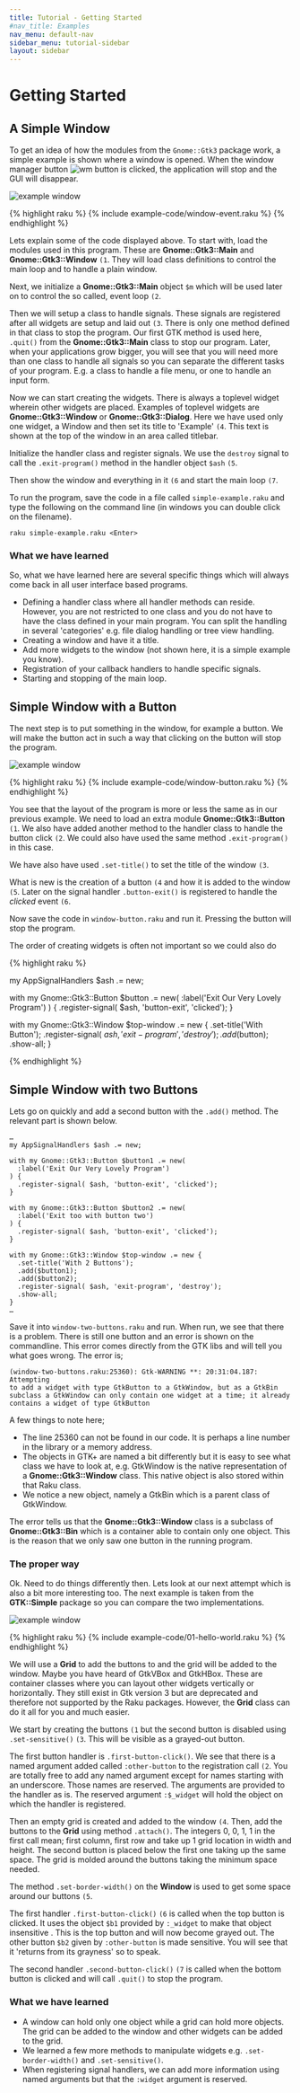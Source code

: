 ```yaml
---
title: Tutorial - Getting Started
#nav_title: Examples
nav_menu: default-nav
sidebar_menu: tutorial-sidebar
layout: sidebar
---
```

<!--
https://github.com/highlightjs/highlight.js
-->

<!--
<script src="https://cdn.jsdelivr.net/npm/highlightjs"></script>
<script src="https://cdn.jsdelivr.net/npm/highlightjs-raku"></script>
<script>
  hljs.registerLanguage("raku", window.hljsDefineRaku);
  hljs.initHighlightingOnLoad();
</script>

<pre><code class="language-raku">
my $v = 10;
.note for ^$v;
</code></pre>
-->

# Getting Started
## A Simple Window

To get an idea of how the modules from the `Gnome::Gtk3` package work, a simple example is shown where a window is opened. When the window manager button ![wm button](images/manager-quit-button.png) is clicked, the application will stop and the GUI will disappear.

![example window](images/simple-example.png)

<!--
-->
{% highlight raku %}
{% include example-code/window-event.raku %}
{% endhighlight %}

Lets explain some of the code displayed above. To start with, load the modules used in this program. These are **Gnome::Gtk3::Main** and **Gnome::Gtk3::Window** `(1`. They will load class definitions to control the main loop and to handle a plain window.

Next, we initialize a **Gnome::Gtk3::Main** object `$m` which will be used later on to control the so called, event loop `(2`.

Then we will setup a class to handle signals. These signals are registered after all widgets are setup and laid out `(3`. There is only one method defined in that class to stop the program. Our first GTK method is used here, `.quit()` from the **Gnome::Gtk3::Main** class to stop our program.
Later, when your applications grow bigger, you will see that you will need more than one class to handle all signals so you can separate the different tasks of your program. E.g. a class to handle a file menu, or one to handle an input form.

Now we can start creating the widgets. There is always a toplevel widget wherein other widgets are placed. Examples of toplevel widgets are **Gnome::Gtk3::Window** or **Gnome::Gtk3::Dialog**.
Here we have used only one widget, a Window and then set its title to 'Example' `(4`. This text is shown at the top of the window in an area called titlebar.

Initialize the handler class and register signals. We use the `destroy` signal to call the `.exit-program()` method in the handler object `$ash` `(5`.

Then show the window and everything in it `(6` and start the main loop `(7`.

To run the program, save the code in a file called `simple-example.raku` and type the following on the command line (in windows you can double click on the filename).

```
raku simple-example.raku <Enter>
```

### What we have learned
So, what we have learned here are several specific things which will always come back in all user interface based programs.
* Defining a handler class where all handler methods can reside. However, you are not restricted to one class and you do not have to have the class defined in your main program. You can split the handling in several 'categories' e.g. file dialog handling or tree view handling.
* Creating a window and have it a title.
* Add more widgets to the window (not shown here, it is a simple example you know).
* Registration of your callback handlers to handle specific signals.
* Starting and stopping of the main loop.


## Simple Window with a Button

The next step is to put something in the window, for example a button. We will make the button act in such a way that clicking on the button will stop the program.

![example window](images/window-button.png)

{% highlight raku %}
{% include example-code/window-button.raku %}
{% endhighlight %}

You see that the layout of the program is more or less the same as in our previous example. We need to load an extra module **Gnome::Gtk3::Button** `(1`. We also have added another method to the handler class to handle the button click `(2`. We could also have used the same method `.exit-program()` in this case.

We have also have used `.set-title()` to set the title of the window `(3`.

What is new is the creation of a button `(4` and how it is added to the window `(5`. Later on the signal handler `.button-exit()` is registered to handle the _clicked_ event `(6`.

Now save the code in `window-button.raku` and run it. Pressing the button will stop the program.

The order of creating widgets is often not important so we could also do

{% highlight raku %}

my AppSignalHandlers $ash .= new;

with my Gnome::Gtk3::Button $button .= new(
  :label('Exit Our Very Lovely Program')
) {
  .register-signal( $ash, 'button-exit', 'clicked');
}

with my Gnome::Gtk3::Window $top-window .= new {
  .set-title('With Button');
  .register-signal( $ash, 'exit-program', 'destroy');
  .add($button);
  .show-all;
}

{% endhighlight %}


## Simple Window with two Buttons

Lets go on quickly and add a second button with the `.add()` method. The relevant part is shown below.

```
…
my AppSignalHandlers $ash .= new;

with my Gnome::Gtk3::Button $button1 .= new(
  :label('Exit Our Very Lovely Program')
) {
  .register-signal( $ash, 'button-exit', 'clicked');
}

with my Gnome::Gtk3::Button $button2 .= new(
  :label('Exit too with button two')
) {
  .register-signal( $ash, 'button-exit', 'clicked');
}

with my Gnome::Gtk3::Window $top-window .= new {
  .set-title('With 2 Buttons');
  .add($button1);
  .add($button2);
  .register-signal( $ash, 'exit-program', 'destroy');
  .show-all;
}
…
```

Save it into `window-two-buttons.raku` and run. When run, we see that there is a problem. There is still one button and an error is shown on the commandline. This error comes directly from the GTK libs and will tell you what goes wrong. The error is;
```
(window-two-buttons.raku:25360): Gtk-WARNING **: 20:31:04.187: Attempting
to add a widget with type GtkButton to a GtkWindow, but as a GtkBin
subclass a GtkWindow can only contain one widget at a time; it already
contains a widget of type GtkButton
```
A few things to note here;
* The line 25360 can not be found in our code. It is perhaps a line number in the library or a memory address.
* The objects in GTK+ are named a bit differently but it is easy to see what class we have to look at, e.g. GtkWindow is the native representation of a **Gnome::Gtk3::Window** class. This native object is also stored within that Raku class.
* We notice a new object, namely a GtkBin which is a parent class of GtkWindow.

The error tells us that the **Gnome::Gtk3::Window** class is a subclass of **Gnome::Gtk3::Bin** which is a container able to contain only one object. This is the reason that we only saw one button in the running program.

### The proper way

Ok. Need to do things differently then. Lets look at our next attempt which is also a bit more interesting too. The next example is taken from the **GTK::Simple** package so you can compare the two implementations.

![example window](images/01-hello-world.png)

{% highlight raku %}
{% include example-code/01-hello-world.raku %}
{% endhighlight %}

We will use a **Grid** to add the buttons to and the grid will be added to the window. Maybe you have heard of GtkVBox and GtkHBox. These are container classes where you can layout other widgets vertically or horizontally. They still exist in Gtk version 3 but are deprecated and therefore not supported by the Raku packages. However, the **Grid** class can do it all for you and much easier.

We start by creating the buttons `(1` but the second button is disabled using `.set-sensitive()` `(3`. This will be visible as a grayed-out button.

The first button handler is `.first-button-click()`. We see that there is a named argument added called `:other-button` to the registration call `(2`. You are totally free to add any named argument except for names starting with an underscore. Those names are reserved. The arguments are provided to the handler as is. The reserved argument `:$_widget` will hold the object on which the handler is registered.

Then an empty grid is created and added to the window `(4`. Then, add the buttons to the **Grid** using method `.attach()`. The integers 0, 0, 1, 1 in the first call mean; first column, first row and take up 1 grid location in width and height. The second button is placed below the first one taking up the same space. The grid is molded around the buttons taking the minimum space needed.

The method `.set-border-width()` on the **Window** is used to get some space around our buttons `(5`.

The first handler `.first-button-click()` `(6` is called when the top button is clicked. It uses the object `$b1` provided by `:_widget` to make that object insensitive . This is the top button and will now become grayed out. The other button `$b2` given by `:other-button` is made sensitive. You will see that it 'returns from its grayness' so to speak.

The second handler `.second-button-click()` `(7` is called when the bottom button is clicked and will call `.quit()` to stop the program.


### What we have learned
* A window can hold only one object while a grid can hold more objects. The grid can be added to the window and other widgets can be added to the grid.
* We learned a few more methods to manipulate widgets e.g. `.set-border-width()` and `.set-sensitive()`.
* When registering signal handlers, we can add more information using named arguments but that the `:widget` argument is reserved.
